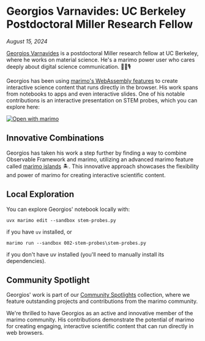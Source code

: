 # Georgios Varnavides: UC Berkeley Postdoctoral Miller Research Fellow

_August 15, 2024_

[Georgios Varnavides](https://georgiosvarnavides.com/) is a postdoctoral Miller research fellow at UC Berkeley, where he works on material science. He's a marimo power user who cares deeply about digital science communication. 👨‍🔬🎙️

Georgios has been using [marimo's WebAssembly features](https://docs.marimo.io/guides/wasm.html) to create interactive science content that runs directly in the browser. His work spans from notebooks to apps and even interactive slides. One of his notable contributions is an interactive presentation on STEM probes, which you can explore here:

[![Open with marimo](https://marimo.io/shield.svg)](https://marimo.io/p/@gvarnavides/stem-probes)

## Innovative Combinations

Georgios has taken his work a step further by finding a way to combine Observable Framework and marimo, utilizing an advanced marimo feature called [marimo islands](https://docs.marimo.io/guides/exporting.html#embed-marimo-outputs-in-html-using-islands) 🏝️. This innovative approach showcases the flexibility and power of marimo for creating interactive scientific content.

## Local Exploration

You can explore Georgios' notebook locally with:

```shell
uvx marimo edit --sandbox stem-probes.py
```

if you have `uv` installed, or

```shell
marimo run --sandbox 002-stem-probes\stem-probes.py
```

if you don't have uv installed (you'll need to manually install its dependencies).

## Community Spotlight

Georgios' work is part of our [Community Spotlights](https://marimo.io/c/@haleshot/community-spotlights) collection, where we feature outstanding projects and contributions from the marimo community.

We're thrilled to have Georgios as an active and innovative member of the marimo community. His contributions demonstrate the potential of marimo for creating engaging, interactive scientific content that can run directly in web browsers.
